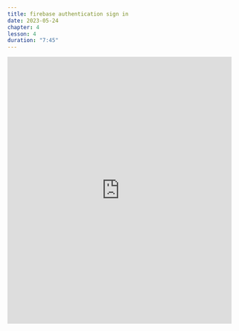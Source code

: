 ```yaml
---
title: firebase authentication sign in
date: 2023-05-24
chapter: 4
lesson: 4
duration: "7:45"
---
```

<iframe width="100%" height="600" src="https://www.youtube.com/embed/sguz76p0xf4" title="firebase authentication sign in" frameborder="0" allow="accelerometer; autoplay; clipboard-write; encrypted-media; gyroscope; picture-in-picture" allowfullscreen></iframe>

